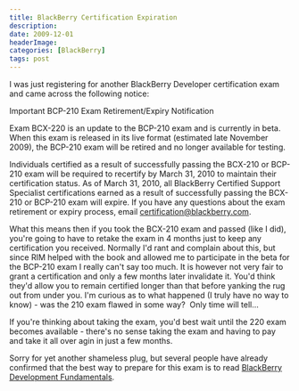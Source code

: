 ```yaml
---
title: BlackBerry Certification Expiration
description: 
date: 2009-12-01
headerImage: 
categories: [BlackBerry]
tags: post
---
```


I was just registering for another BlackBerry Developer certification exam and came across the following notice:

Important BCP-210 Exam Retirement/Expiry Notification  
  
Exam BCX-220 is an update to the BCP-210 exam and is currently in beta. When this exam is released in its live format (estimated late November 2009), the BCP-210 exam will be retired and no longer available for testing.  
  
Individuals certified as a result of successfully passing the BCX-210 or BCP-210 exam will be required to recertify by March 31, 2010 to maintain their certification status. As of March 31, 2010, all BlackBerry Certified Support Specialist certifications earned as a result of successfully passing the BCX-210 or BCP-210 exam will expire. If you have any questions about the exam retirement or expiry process, email certification@blackberry.com.

What this means then if you took the BCX-210 exam and passed (like I did), you're going to have to retake the exam in 4 months just to keep any certification you received. Normally I'd rant and complain about this, but since RIM helped with the book and allowed me to participate in the beta for the BCP-210 exam I really can't say too much. It is however not very fair to grant a certification and only a few months later invalidate it. You'd think they'd allow you to remain certified longer than that before yanking the rug out from under you. I'm curious as to what happened (I truly have no way to know) - was the 210 exam flawed in some way?  Only time will tell...

If you're thinking about taking the exam, you'd best wait until the 220 exam becomes available - there's no sense taking the exam and having to pay and take it all over agin in just a few months.

Sorry for yet another shameless plug, but several people have already confirmed that the best way to prepare for this exam is to read [BlackBerry Development Fundamentals](http://www.bbdevfundamentals.com).